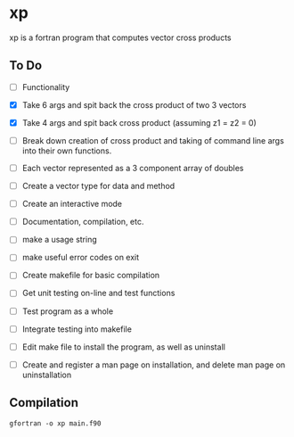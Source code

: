 # xp

xp is a fortran program that computes
vector cross products

## To Do

- [ ] Functionality
-   [x] Take 6 args and spit back the cross product of two 3 vectors
-   [x] Take 4 args and spit back cross product (assuming z1 = z2 = 0)
-   [ ] Break down creation of cross product and taking of command line 
    args into their own functions. 
-   [ ] Each vector represented as a 3 component array of doubles
-   [ ] Create a vector type for data and method
-   [ ] Create an interactive mode
- [ ] Documentation, compilation, etc.
-   [ ] make a usage string
-   [ ] make useful error codes on exit
-   [ ] Create makefile for basic compilation
-   [ ] Get unit testing on-line and test functions
-   [ ] Test program as a whole
-   [ ] Integrate testing into makefile
-   [ ] Edit make file to install the program, as well as uninstall
-   [ ] Create and register a man page on installation, and delete man
        page on uninstallation


## Compilation
    gfortran -o xp main.f90




